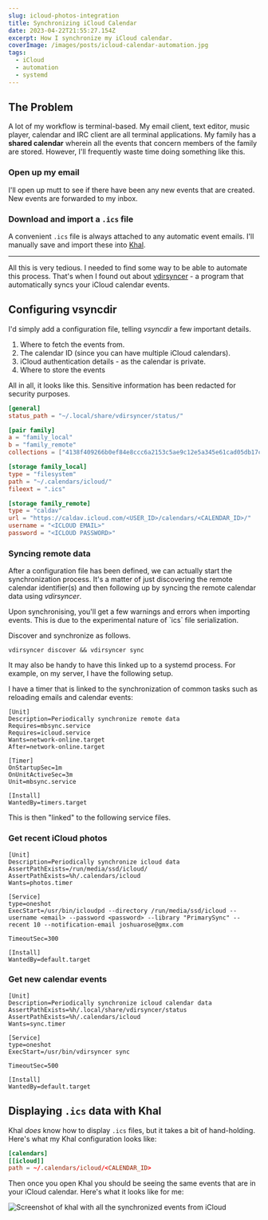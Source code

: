 ```yaml
---
slug: icloud-photos-integration
title: Synchronizing iCloud Calendar
date: 2023-04-22T21:55:27.154Z
excerpt: How I synchronize my iCloud calendar.
coverImage: /images/posts/icloud-calendar-automation.jpg
tags:
  - iCloud
  - automation
  - systemd
---
```


<script>
  import Callout from "$lib/components/molecules/Callout.svelte";
  import CodeBlock from "$lib/components/molecules/CodeBlock.svelte";
  import Image from "$lib/components/atoms/Image.svelte";
</script>

## The Problem

A lot of my workflow is terminal-based. My email client, text editor, music player, calendar and IRC client are all terminal applications. My family has a **shared calendar** wherein all the events that concern members of the family are stored. However, I'll frequently waste time doing something like this.

### Open up my email

I'll open up mutt to see if there have been any new events that are created. New events are forwarded to my inbox.

### Download and import a `.ics` file

A convenient `.ics` file is always attached to any automatic event emails. I'll manually save and import these into [Khal](https://lostpackets.de/khal/).

---

All this is very tedious. I needed to find some way to be able to automate this process. That's when I found out about [vdirsyncer](https://github.com/pimutils/vdirsyncer) - a program that automatically syncs your iCloud calendar events.

## Configuring vsyncdir

I'd simply add a configuration file, telling *vsyncdir* a few important details.

 1. Where to fetch the events from.
 2. The calendar ID (since you can have multiple iCloud calendars).
 3. iCloud authentication details - as the calendar is private.
 4. Where to store the events

All in all, it looks like this. Sensitive information has been redacted for security purposes.

<CodeBlock lang="conf" filename="~/.config/vdirsyncer/config">

```toml
[general]
status_path = "~/.local/share/vdirsyncer/status/"

[pair family]
a = "family_local"
b = "family_remote"
collections = ["4138f409266b0ef84e8ccc6a2153c5ae9c12e5a345e61cad05db17cc05430a3a"]

[storage family_local]
type = "filesystem"
path = "~/.calendars/icloud/"
fileext = ".ics"

[storage family_remote]
type = "caldav"
url = "https://caldav.icloud.com/<USER_ID>/calendars/<CALENDAR_ID>/"
username = "<ICLOUD EMAIL>"
password = "<ICLOUD PASSWORD>"
```

</CodeBlock>

### Syncing remote data

After a configuration file has been defined, we can actually start the synchronization process. It's a matter of just discovering the remote calendar identifier(s) and then following up by syncing the remote calendar data using *vdirsyncer*.

<Callout type="warning">
  Upon synchronising, you'll get a few warnings and errors when importing events. This is due to the experimental nature of `ics` file serialization.
</Callout>

Discover and synchronize as follows.

<CodeBlock lang="sh">

```
vdirsyncer discover && vdirsyncer sync
```

</CodeBlock>

It may also be handy to have this linked up to a systemd process. For example, on my server, I have the following setup.

I have a timer that is linked to the synchronization of common tasks such as reloading emails and calendar events:


<CodeBlock lang="systemd" filename="~/.config/systemd/user/sync.timer">

```systemd
[Unit] 
Description=Periodically synchronize remote data 
Requires=mbsync.service 
Requires=icloud.service 
Wants=network-online.target 
After=network-online.target 

[Timer] 
OnStartupSec=1m 
OnUnitActiveSec=3m 
Unit=mbsync.service 

[Install] 
WantedBy=timers.target 
```

</CodeBlock>

This is then "linked" to the following service files.

### Get recent iCloud photos

<CodeBlock lang="systemd" filename="~/.config/systemd/user/photos.service">

```systemd
[Unit]
Description=Periodically synchronize icloud data
AssertPathExists=/run/media/ssd/icloud/
AssertPathExists=%h/.calendars/icloud
Wants=photos.timer

[Service]
type=oneshot
ExecStart=/usr/bin/icloudpd --directory /run/media/ssd/icloud --username <email> --password <password> --library "PrimarySync" --recent 10 --notification-email joshuarose@gmx.com

TimeoutSec=300

[Install]
WantedBy=default.target
```

</CodeBlock>

### Get new calendar events

<CodeBlock lang="systemd" filename="~/.config/systemd/user/calendar.service">

```systemd
[Unit]
Description=Periodically synchronize icloud calendar data
AssertPathExists=%h/.local/share/vdirsyncer/status
AssertPathExists=%h/.calendars/icloud
Wants=sync.timer

[Service]
type=oneshot
ExecStart=/usr/bin/vdirsyncer sync

TimeoutSec=500

[Install]
WantedBy=default.target
```

</CodeBlock>


## Displaying `.ics` data with Khal

Khal *does* know how to display `.ics` files, but it takes a bit of
hand-holding. Here's what my Khal configuration looks like:

<CodeBlock lang="conf" filename="~/.config/khal/config">

  ```toml
  [calendars]
  [[icloud]]
  path = ~/.calendars/icloud/<CALENDAR_ID>
  ```
</CodeBlock>

Then once you open Khal you should be seeing the same events that are in your iCloud calendar. Here's what it looks like for me:

<Image fullBleed src="/images/khal-screenshot.png" alt="Screenshot of khal with all the synchronized events from iCloud" />
